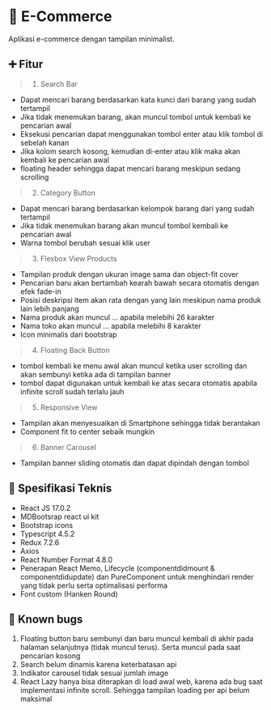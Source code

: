 # 🎉 E-Commerce

Aplikasi e-commerce dengan tampilan minimalist.

## ➕ Fitur
> 1. Search Bar
- Dapat mencari barang berdasarkan kata kunci dari barang yang sudah tertampil
- Jika tidak menemukan barang, akan muncul tombol untuk kembali ke pencarian awal
- Eksekusi pencarian dapat menggunakan tombol enter atau klik tombol di sebelah kanan
- Jika kolom search kosong, kemudian di-enter atau klik maka akan kembali ke pencarian awal
- floating header sehingga dapat mencari barang meskipun sedang scrolling

> 2. Category Button
- Dapat mencari barang berdasarkan kelompok barang dari yang sudah tertampil
- Jika tidak menemukan barang akan muncul tombol kembali ke pencarian awal
- Warna tombol berubah sesuai klik user

> 3. Flexbox View Products
- Tampilan produk dengan ukuran image sama dan object-fit cover
- Pencarian baru akan bertambah kearah bawah secara otomatis dengan efek fade-in
- Posisi deskripsi item akan rata dengan yang lain meskipun nama produk lain lebih panjang
- Nama produk akan muncul ... apabila melebihi 26 karakter
- Nama toko akan muncul ... apabila melebihi 8 karakter
- Icon minimalis dari bootstrap

> 4. Floating Back Button
- tombol kembali ke menu awal akan muncul ketika user scrolling dan akan sembunyi ketika ada di tampilan banner
- tombol dapat digunakan untuk kembali ke atas secara otomatis apabila infinite scroll sudah terlalu jauh

> 5. Responsive View
- Tampilan akan menyesuaikan di Smartphone sehingga tidak berantakan
- Component fit to center sebaik mungkin

> 6. Banner Carousel
- Tampilan banner sliding otomatis dan dapat dipindah dengan tombol

## 👷 Spesifikasi Teknis
- React JS 17.0.2
- MDBootsrap react ui kit
- Bootstrap icons
- Typescript 4.5.2
- Redux 7.2.6
- Axios
- React Number Format 4.8.0
- Penerapan React Memo, Lifecycle (componentdidmount & componentdidupdate) dan PureComponent untuk menghindari render yang tidak perlu serta optimalisasi performa
- Font custom (Hanken Round)

## 💩 Known bugs
1. Floating button baru sembunyi dan baru muncul kembali di akhir pada halaman selanjutnya (tidak muncul terus). Serta muncul pada saat pencarian kosong
2. Search belum dinamis karena keterbatasan api
3. Indikator carousel tidak sesuai jumlah image
4. React Lazy hanya bisa diterapkan di load awal web, karena ada bug saat implementasi infinite scroll. Sehingga tampilan loading per api belum maksimal
